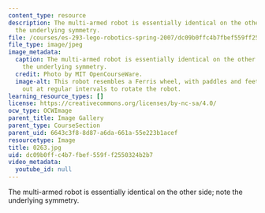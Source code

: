 ```yaml
---
content_type: resource
description: The multi-armed robot is essentially identical on the other side; note
  the underlying symmetry.
file: /courses/es-293-lego-robotics-spring-2007/dc09b0ffc4b7fbef559ff2550324b2b7_0264.jpg
file_type: image/jpeg
image_metadata:
  caption: The multi-armed robot is essentially identical on the other side; note
    the underlying symmetry.
  credit: Photo by MIT OpenCourseWare.
  image-alt: This robot resembles a Ferris wheel, with paddles and feet extending
    out at regular intervals to rotate the robot.
learning_resource_types: []
license: https://creativecommons.org/licenses/by-nc-sa/4.0/
ocw_type: OCWImage
parent_title: Image Gallery
parent_type: CourseSection
parent_uid: 6643c3f8-8d87-a6da-661a-55e223b1acef
resourcetype: Image
title: 0263.jpg
uid: dc09b0ff-c4b7-fbef-559f-f2550324b2b7
video_metadata:
  youtube_id: null
---
```

The multi-armed robot is essentially identical on the other side; note the underlying symmetry.